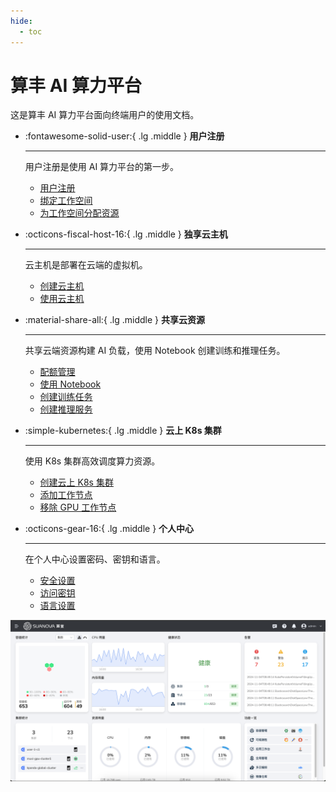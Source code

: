 ```yaml
---
hide:
  - toc
---
```


# 算丰 AI 算力平台

这是算丰 AI 算力平台面向终端用户的使用文档。

<div class="grid cards" markdown>

- :fontawesome-solid-user:{ .lg .middle } __用户注册__

    ---

    用户注册是使用 AI 算力平台的第一步。

    - [用户注册](admin/register/index.md)
    - [绑定工作空间](admin/register/bindws.md)
    - [为工作空间分配资源](admin/register/wsres.md)

- :octicons-fiscal-host-16:{ .lg .middle } __独享云主机__

    ---

    云主机是部署在云端的虚拟机。

    - [创建云主机](admin/host/createhost.md)
    - [使用云主机](admin/host/usehost.md)

- :material-share-all:{ .lg .middle } __共享云资源__

    ---

    共享云端资源构建 AI 负载，使用 Notebook 创建训练和推理任务。

    - [配额管理](admin/share/quota.md)
    - [使用 Notebook](admin/share/notebook.md)
    - [创建训练任务](./baize/developer/jobs/create.md)
    - [创建推理服务](./baize/developer/inference/models.md)

- :simple-kubernetes:{ .lg .middle } __云上 K8s 集群__

    ---

    使用 K8s 集群高效调度算力资源。

    - [创建云上 K8s 集群](admin/k8s/create-k8s.md)
    - [添加工作节点](admin/k8s/add-node.md)
    - [移除 GPU 工作节点](admin/k8s/remove-node.md)

- :octicons-gear-16:{ .lg .middle } __个人中心__

    ---

    在个人中心设置密码、密钥和语言。

    - [安全设置](./ghippo/user-guide/personal-center/security-setting.md)
    - [访问密钥](./ghippo/user-guide/personal-center/accesstoken.md)
    - [语言设置](./ghippo/user-guide/personal-center/language.md)

</div>

![home](admin/images/home.png)
